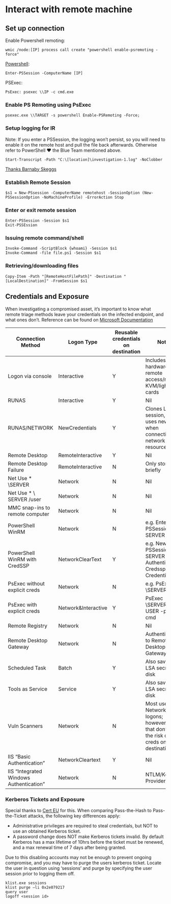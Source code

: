 # Interact with remote machine

## Set up connection

Enable Powershell remoting:

```
wmic /node:[IP] process call create "powershell enable-psremoting -force"
```

[Powershell](https://docs.microsoft.com/en-us/powershell/module/microsoft.powershell.core/enter-pssession?view=powershell-6):

```
Enter-PSSession -ComputerName [IP]
```

PSExec:

```
PsExec: psexec \\IP -c cmd.exe
```

### Enable PS Remoting using PsExec <a href="#enable-ps-remoting-using-psexec" id="enable-ps-remoting-using-psexec"></a>

```
psexec.exe \\TARGET -s powershell Enable-PSRemoting -Force;
```

### Setup logging for IR <a href="#setup-logging-for-ir" id="setup-logging-for-ir"></a>

Note: If you enter a PSSession, the logging won’t persist, so you will need to enable it on the remote host and pull the file back afterwards. Otherwise refer to PowerShell ♥ the Blue Team mentioned above.

```
Start-Transcript -Path "C:\[location]\investigation-1.log" -NoClobber
```

[Thanks Barnaby Skeggs](https://b2dfir.blogspot.com/2018/11/windows-powershell-remoting-host-based.html)

### Establish Remote Session <a href="#establish-remote-session" id="establish-remote-session"></a>

```
$s1 = New-PSsession -ComputerName remotehost -SessionOption (New-PSSessionOption -NoMachineProfile) -ErrorAction Stop
```

### Enter or exit remote session <a href="#enter-or-exit-remote-session" id="enter-or-exit-remote-session"></a>

```
Enter-PSSession -Session $s1
Exit-PSSEssion
```

### Issuing remote command/shell <a href="#issuing-remote-commandshell" id="issuing-remote-commandshell"></a>

```
Invoke-Command -ScriptBlock {whoami} -Session $s1
Invoke-Command -file file.ps1 -Session $s1
```

### Retrieving/downloading files <a href="#retrievingdownloading-files" id="retrievingdownloading-files"></a>

```
Copy-Item -Path "[RemoteHostFilePath]" -Destination "[LocalDestination]" -FromSession $s1
```

## Credentials and Exposure <a href="#credentials-and-exposure" id="credentials-and-exposure"></a>

When investigating a compromised asset, it’s important to know what remote triage methods leave your credentials on the infected endpoint, and what ones don’t. Reference can be found on [Microsoft Documentation](https://docs.microsoft.com/en-us/windows-server/identity/securing-privileged-access/securing-privileged-access-reference-material#administrative-tools-and-logon-types)

| Connection Method                       | Logon Type           | Reusable credentials on destination | Notes                                                                                     |
| --------------------------------------- | -------------------- | ----------------------------------- | ----------------------------------------------------------------------------------------- |
| Logon via console                       | Interactive          | Y                                   | Includes hardware remote access/network KVM/lights-out cards                              |
| RUNAS                                   | Interactive          | Y                                   | Nil                                                                                       |
| RUNAS/NETWORK                           | NewCredentials       | Y                                   | Clones LSA session, but uses new creds when connecting to network resources.              |
| Remote Desktop                          | RemoteInteractive    | Y                                   | Nil                                                                                       |
| Remote Desktop Failure                  | RemoteInteractive    | N                                   | Only stored briefly                                                                       |
| Net Use \* \SERVER                      | Network              | N                                   | Nil                                                                                       |
| Net Use \* \ SERVER /user               | Network              | N                                   | Nil                                                                                       |
| MMC snap-ins to remote computer         | Network              | N                                   | Nil                                                                                       |
| PowerShell WinRM                        | Network              | N                                   | e.g. Enter-PSSession SERVER                                                               |
| PowerShell WinRM with CredSSP           | NetworkClearText     | Y                                   | e.g. New-PSSession SERVER -Authentication Credssp -Credential PWD                         |
| PsExec without explicit creds           | Network              | N                                   | e.g. PsExec \SERVER cmd                                                                   |
| PsExec with explicit creds              | Network\&Interactive | Y                                   | PsExec \SERVER -u USER -p PWD cmd                                                         |
| Remote Registry                         | Network              | N                                   | Nil                                                                                       |
| Remote Desktop Gateway                  | Network              | N                                   | Authenticating to Remote Desktop Gateway                                                  |
| Scheduled Task                          | Batch                | Y                                   | Also saved as LSA secret on disk                                                          |
| Tools as Service                        | Service              | Y                                   | Also saved as LSA secret on disk                                                          |
| Vuln Scanners                           | Network              | N                                   | Most use Network logons; however, those that don’t have the risk of creds on destination. |
| IIS “Basic Authentication”              | NetworkCleartext     | Y                                   | Nil                                                                                       |
| IIS “Integrated Windows Authentication” | Network              | N                                   | NTLM/Kerberos Providers                                                                   |

### Kerberos Tickets and Exposure <a href="#kerberos-tickets-and-exposure" id="kerberos-tickets-and-exposure"></a>

Special thanks to [Cert EU](https://cert.europa.eu/static/WhitePapers/CERT-EU\_SWP\_17-002\_Lateral\_Movements.pdf) for this. When comparing Pass-the-Hash to Pass-the-Ticket attacks, the following key differences apply:

* Administrative privileges are required to steal credentials, but NOT to use an obtained Kerberos ticket.
* A password change does NOT make Kerberos tickets invalid. By default Kerberos has a max lifetime of 10hrs before the ticket must be renewed, and a max renewal time of 7 days after being granted.

Due to this disabling accounts may not be enough to prevent ongoing compromise, and you may have to purge the users kerberos ticket. Locate the user in question using ‘sessions’ and purge by specifying the user session prior to logging them off.

```
klist.exe sessions
klist purge –li 0x2e079217 
query user
logoff <session id>
```
